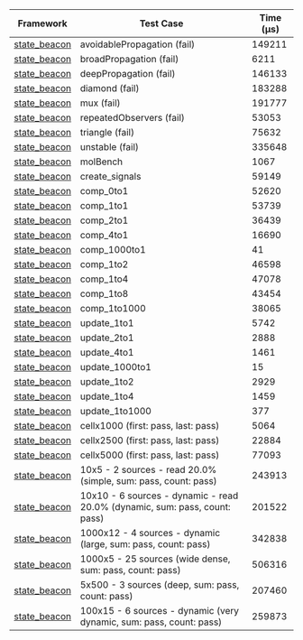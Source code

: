 | Framework | Test Case | Time (μs) |
| --- | --- | --- |
| [state_beacon](https://github.com/jinyus/dart_beacon) | avoidablePropagation (fail) | 149211 |
| [state_beacon](https://github.com/jinyus/dart_beacon) | broadPropagation (fail) | 6211 |
| [state_beacon](https://github.com/jinyus/dart_beacon) | deepPropagation (fail) | 146133 |
| [state_beacon](https://github.com/jinyus/dart_beacon) | diamond (fail) | 183288 |
| [state_beacon](https://github.com/jinyus/dart_beacon) | mux (fail) | 191777 |
| [state_beacon](https://github.com/jinyus/dart_beacon) | repeatedObservers (fail) | 53053 |
| [state_beacon](https://github.com/jinyus/dart_beacon) | triangle (fail) | 75632 |
| [state_beacon](https://github.com/jinyus/dart_beacon) | unstable (fail) | 335648 |
| [state_beacon](https://github.com/jinyus/dart_beacon) | molBench | 1067 |
| [state_beacon](https://github.com/jinyus/dart_beacon) | create_signals | 59149 |
| [state_beacon](https://github.com/jinyus/dart_beacon) | comp_0to1 | 52620 |
| [state_beacon](https://github.com/jinyus/dart_beacon) | comp_1to1 | 53739 |
| [state_beacon](https://github.com/jinyus/dart_beacon) | comp_2to1 | 36439 |
| [state_beacon](https://github.com/jinyus/dart_beacon) | comp_4to1 | 16690 |
| [state_beacon](https://github.com/jinyus/dart_beacon) | comp_1000to1 | 41 |
| [state_beacon](https://github.com/jinyus/dart_beacon) | comp_1to2 | 46598 |
| [state_beacon](https://github.com/jinyus/dart_beacon) | comp_1to4 | 47078 |
| [state_beacon](https://github.com/jinyus/dart_beacon) | comp_1to8 | 43454 |
| [state_beacon](https://github.com/jinyus/dart_beacon) | comp_1to1000 | 38065 |
| [state_beacon](https://github.com/jinyus/dart_beacon) | update_1to1 | 5742 |
| [state_beacon](https://github.com/jinyus/dart_beacon) | update_2to1 | 2888 |
| [state_beacon](https://github.com/jinyus/dart_beacon) | update_4to1 | 1461 |
| [state_beacon](https://github.com/jinyus/dart_beacon) | update_1000to1 | 15 |
| [state_beacon](https://github.com/jinyus/dart_beacon) | update_1to2 | 2929 |
| [state_beacon](https://github.com/jinyus/dart_beacon) | update_1to4 | 1459 |
| [state_beacon](https://github.com/jinyus/dart_beacon) | update_1to1000 | 377 |
| [state_beacon](https://github.com/jinyus/dart_beacon) | cellx1000 (first: pass, last: pass) | 5064 |
| [state_beacon](https://github.com/jinyus/dart_beacon) | cellx2500 (first: pass, last: pass) | 22884 |
| [state_beacon](https://github.com/jinyus/dart_beacon) | cellx5000 (first: pass, last: pass) | 77093 |
| [state_beacon](https://github.com/jinyus/dart_beacon) | 10x5 - 2 sources - read 20.0% (simple, sum: pass, count: pass) | 243913 |
| [state_beacon](https://github.com/jinyus/dart_beacon) | 10x10 - 6 sources - dynamic - read 20.0% (dynamic, sum: pass, count: pass) | 201522 |
| [state_beacon](https://github.com/jinyus/dart_beacon) | 1000x12 - 4 sources - dynamic (large, sum: pass, count: pass) | 342838 |
| [state_beacon](https://github.com/jinyus/dart_beacon) | 1000x5 - 25 sources (wide dense, sum: pass, count: pass) | 506316 |
| [state_beacon](https://github.com/jinyus/dart_beacon) | 5x500 - 3 sources (deep, sum: pass, count: pass) | 207460 |
| [state_beacon](https://github.com/jinyus/dart_beacon) | 100x15 - 6 sources - dynamic (very dynamic, sum: pass, count: pass) | 259873 |
